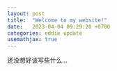 ```yaml
---
layout: post
title:  "Welcome to my website!"
date:   2023-04-04 09:29:20 +0700
categories: eddie update
usemathjax: true
---
```



还没想好该写些什么...

